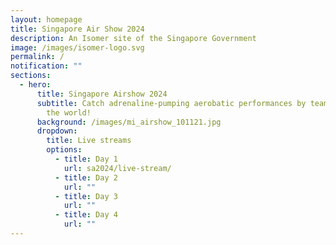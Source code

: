 ```yaml
---
layout: homepage
title: Singapore Air Show 2024
description: An Isomer site of the Singapore Government
image: /images/isomer-logo.svg
permalink: /
notification: ""
sections:
  - hero:
      title: Singapore Airshow 2024
      subtitle: Catch adrenaline-pumping aerobatic performances by teams from around
        the world!
      background: /images/mi_airshow_101121.jpg
      dropdown:
        title: Live streams
        options:
          - title: Day 1
            url: sa2024/live-stream/
          - title: Day 2
            url: ""
          - title: Day 3
            url: ""
          - title: Day 4
            url: ""
---
```

